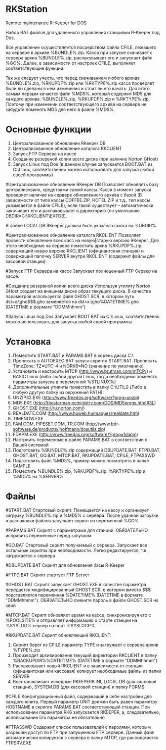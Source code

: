 RKStation
=========

Remote maintenance R-Keeper for DOS

Набор BAT файлов для удаленного управления станциями R-Keeper под Dos.

Все управление осуществляется посредством файла CFILE, лежащего на сервере в архиве %BUNDLE%.zip. Касса при запуске скачивает с сервера архив %BUNDLE%.zip, распаковывает его и запускает файл %GO%. Далее, в зависимости от настроек CFILE, выполняет соответствующие функции.

Так же следует учесть, что перед скачиванием любого архива %BUNDLE%.zip, %RKUPDF%.zip или %RKTYPE%.zip касса проверяет были ли сделаны в нем изменения и стоит ли его качать. Для этого самым первым качается файл %MD5%, который содержит MD5 для каждого архива: %BUNDLE%.zip, %RKUPDF%.zip и %RKTYPE%.zip. Поэтому при изменении соответствующего архива на сервере не забудьте поменять MD5 для него в файле %MD5%.  

Основные функции
================
1.	Централизованное обновление RKeeper DB
2.	Централизованное обновление каталога RKCLIENT
3.	Запуск FTP Сервера на кассе
4.	Создание резервной копии всего диска (при наличие Norton GHost)
5.	Запуск Linux под Dos (в данном случае запускается BOOT.BAT из C:\Linux, соответственно можно использовать для запуска любой своей программы)

#Централизованное обновление RKeeper DB
Позволяет обновлять базу централизовано, средствами самой кассы. Касса в момент запуска проверяет наличие на сервере обновленного архива с базой (В зависимости от типа кассы COFFEE.ZIP, HOTEL.ZIP и т.д., тип кассы указывается в файле CFILE), если такой существует – автоматически закачивает его и распаковывает в директорию (по умолчанию DBDIR=C:\RKCLIENT\EXTDB).  

В файле LOCAL.DB RKeeper должна быть указана ссылка на %DBDIR%.

#Централизованное обновление каталога RKCLIENT
Позволяет провести обновление всех касс на новую|старую версию RKeeper. Для этого необходимо на сервере поместить архив %RKUPDF%.zip, содержащий новую версию RKCLIENT (официантская станция) и содержащий папочку SERVER внутри RKCLIENT (содержит файлы для кассовой станции).

#Запуск FTP Сервера на кассе
Запускает полноценный FTP Сервер на кассе.

#Создание резервной копии всего диска
Используя утилиту Norton GHost создает на внешнем диске образ текущего диска. В качестве параметров используется файл GHOST.SCR, в котором путь dst=x:\gho\$$$.gho заменяется на dst=x:\gho\%DATETIME%.gho (DATETIME в формате "DDMMhhmm")

#Запуск Linux под Dos
Запускает BOOT.BAT из C:\Linux, соответственно можно использовать для запуска любой своей программы

Установка
=========
1.	Поместить START.BAT и PARAMS.BAT в корень диска C:\
2.	Прописать в AUTOEXEC.BAT запуск скрипта START.BAT. Прописать TimeZone: TZ=UTC-4 и NORK6=NO (значение по умолчанию)
3.	Установить и настроить MTCP (http://www.brutman.com/mTCP/) и BASIC Linux (либо любой другой Linux, тогда необходимо поменять параметры запуска в переменной %STLINUX%)
4.	Дополнительные утилиты поместить в папку C:\UTILS (Либо в любую другую папку из окружения PATH):
  5.	UNZIP32.EXE (http://www.freedos.org/software/?prog=unzip)
  6.	MD5.EXE (http://thestarman.pcministry.com/DOS/MD5progs.html#3L)
  7.	GHOST.EXE (http://ru.norton.com/)
  8.	REALDATE.COM (http://www.huweb.hu/maques/realdate.htm)
  9.	TIMENOW.EXE
  10.	FAM.COM, PIPESET.COM, TR.COM (http://www.bttr-software.de/products/jhoffmann/dosutils.zip)
  11.	FDAPM.EXE (http://www.freedos.org/software/?prog=fdapm) 
12.	Настроить переменные в файле PARAMS.BAT в соответствии с Вашей системой
13.	Подготовить %BUNDLE%.zip содержащий DBUPDATE.BAT, FTPD.BAT, GHOST.BAT, GO.BAT, MTCP.BAT, RKUPDATE.BAT, CFILE, FTPASSWD
14.	Подготовить файл %MD5%, пример можно посмотреть в папке SAMPLE
15.	Поместить %BUNDLE%.zip, %RKUPDF%.zip, %RKTYPE%.zip и %MD5% на %SERVER%

Файлы
=====
#START.BAT
Стартовый скрипт. Помещается на кассу и организует загрузку %BUNDLE%.zip и %MD5% с сервера. После удачной загрузки и распаковки файлов запускает скрипт из переменной %GO%

#PARAMS.BAT
Скрипт с параметрами для станции. ОБЯЗАТЕЛЬНО исправить переменные перед запуском

#GO.BAT
Стартовый скрипт получаемый с сервера. Запускает все остальные скрипты при необходимости. Легко редактируется, т.к. загружается с сервера

#DBUPDATE.BAT
Скрипт для обновления базы R-Keeper

#FTPD.BAT
Скрипт стартует FTP Server

#GHOST.BAT
Скрипт запускает GHOST.EXE в качестве параметра передается модифицированный GHOST.SCR, в котором вместо $$$ подставляется переменная %DATETIME% (DATETIME в формате "DDMMhhmm"). ОБЯЗАТЕЛЬНО смените пароль в файле GHOST.SCR на свой

#MTCP.BAT
Скрипт обновляет время на кассе, синхронизируя его с %POOLSITE% и отправляет информацию о старте станции на %SYSLOG% сервер на порт %SYSLOGP%

#RKUPDATE.BAT
Скрипт обновляющий RKCLIENT:
1.  Скрипт берет из CFILE параметр TYPE и загружает с сервера архив %TYPE%.zip
2.  Производит архивирование текущий директории RKCLIENT в папку %BACKUPDIR%\%DATETIME% (DATETIME в формате "DDMMhhmm")
3.  Распаковывает новый RKCLIENT и в зависимости от станции (официантская или кассовая) копирует необходимые файлы из папки SERVER
4.  Восстанавливает исходные RKEEPER6.INI, LOCAL.DB (для кассовой станции), SYSTEM.DB (для кассовой станции) и папку FORMS  

#CFILE
Конфигурационный файл, содержащий в себе настройки для каждого юнита. Первый параметр UNIT должен быть равен параметру HOSTNAME в скрипте PARAMS.BAT соответствующей станции. При использовании параметра RK6 запускается RKEEPER, а, следовательно, использование 5го параметра не обязательно

#FTPASSWD
Содержит список пользователей с паролями, которым разрешен доступ по FTP при запущенном FTP сервере. Данный файл автоматически копируется с сервера в папку MTCP, где располагается FTPSRV.EXE

